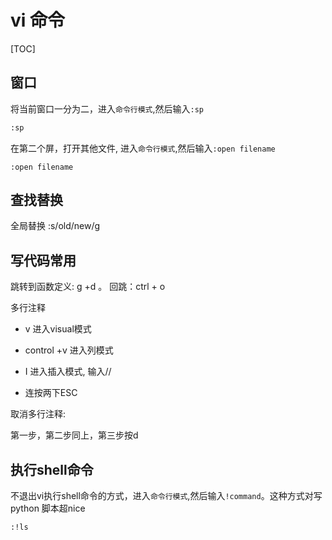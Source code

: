 # vi 命令

[TOC]

## 窗口

将当前窗口一分为二，进入`命令行模式`,然后输入`:sp`

~~~bash
:sp
~~~

在第二个屏，打开其他文件, 进入`命令行模式`,然后输入`:open filename`

~~~
:open filename
~~~



## 查找替换

 全局替换 :s/old/new/g



## 写代码常用

 跳转到函数定义: g +d 。 回跳：ctrl + o

多行注释

* v 进入visual模式

* control +v 进入列模式
* I 进入插入模式, 输入//
* 连按两下ESC

取消多行注释:

第一步，第二步同上，第三步按d



## 执行shell命令

不退出vi执行shell命令的方式，进入`命令行模式`,然后输入`!command`。这种方式对写python 脚本超nice

~~~
:!ls
~~~

